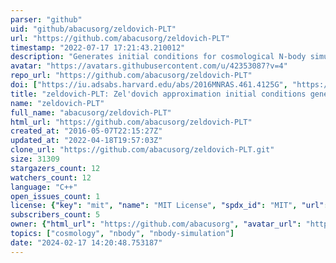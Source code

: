 ```yaml
---
parser: "github"
uid: "github/abacusorg/zeldovich-PLT"
url: "https://github.com/abacusorg/zeldovich-PLT"
timestamp: "2022-07-17 17:21:43.210012"
description: "Generates initial conditions for cosmological N-body simulations, optionally applying Particle Linear Theory corrections."
avatar: "https://avatars.githubusercontent.com/u/42353087?v=4"
repo_url: "https://github.com/abacusorg/zeldovich-PLT"
doi: ["https://iu.adsabs.harvard.edu/abs/2016MNRAS.461.4125G", "https://ui.adsabs.harvard.edu/abs/2016ascl.soft05016E/abstract"]
title: "zeldovich-PLT: Zel'dovich approximation initial conditions generator"
name: "zeldovich-PLT"
full_name: "abacusorg/zeldovich-PLT"
html_url: "https://github.com/abacusorg/zeldovich-PLT"
created_at: "2016-05-07T22:15:27Z"
updated_at: "2022-04-18T19:57:03Z"
clone_url: "https://github.com/abacusorg/zeldovich-PLT.git"
size: 31309
stargazers_count: 12
watchers_count: 12
language: "C++"
open_issues_count: 1
license: {"key": "mit", "name": "MIT License", "spdx_id": "MIT", "url": "https://api.github.com/licenses/mit", "node_id": "MDc6TGljZW5zZTEz"}
subscribers_count: 5
owner: {"html_url": "https://github.com/abacusorg", "avatar_url": "https://avatars.githubusercontent.com/u/42353087?v=4", "login": "abacusorg", "type": "Organization"}
topics: ["cosmology", "nbody", "nbody-simulation"]
date: "2024-02-17 14:20:48.753187"
---
```

